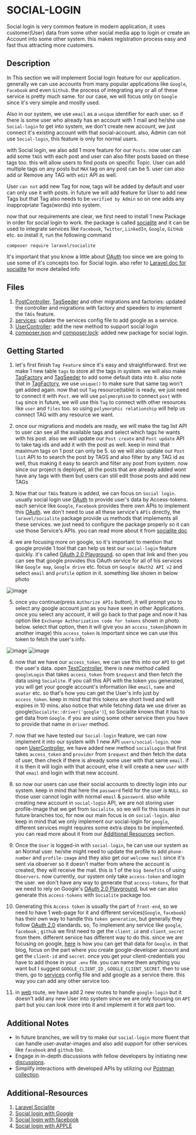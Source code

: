 # SOCIAL-LOGIN

Social login is very common feature in modern application, it uses customer(User) data from some other social media app to login or create an Account into some other system. this makes registration process easy and fast thus attracting more customers.
## Description

In This section we will implement Social login feature for our application. generally we can use accounts from many popular applications like `Google`, `Facebook` and even `Github`. the process of integrating any or all of these service is pretty much same. for our case, we will focus only on `Google` since it's very simple and mostly used.

Also in our system, we use `email` as a `unique` identifier for each user. so if there is some user who already has an account with 1 mail and he/she use `Social-login` to get into system, we don't create new account, we just connect it's existing account with that social-account. also, Admin can not use `Social-login`, this feature is only for normal users.

with Social login, we also add 1 more feature for our `Posts`. now user can add some `TAGS` with each post and user can also filter posts based on these tags too. this will allow users to find posts on specific Topic. User can add multiple tags on any posts but `MAX` tag on any post can be 5. user can also add or Remove any TAG with `edit` API as well.

User `can not` add new Tag for now, tags will be added by default and user can only use it with posts. in future we will add feature for User to add new Tags but that Tag also needs to be `verified by Admin` so on one adds any inappropriate Tags(words) into system. 

now that our requirements are clear, we first need to install 1 new Package in order for social login to work. the package is called [socialite](https://laravel.com/docs/10.x/socialite) and it can be used to integrate services like `Facebook`, `Twitter`, `LinkedIn`, `Google`, `GitHub` etc. so install it, run the following command

```
composer require laravel/socialite
```

It's important that you know a little about [OAuth](https://oauth.net/1/) too since we are going to use some of it's concepts too. for Social login. also refer to [Laravel doc for socialite](https://laravel.com/docs/10.x/socialite) for more detailed info

## Files
1. [PostController](app/Http/Controllers/Api/v1/PostController.php), [TagSeeder](database/seeders/TagSeeder.php) and other migrations and factories: updated the controller and migrations with factory and speeders to implement the `TAGs` feature.
2. [services](config/services.php): update the services config file to add google as a service.
3. [UserController](app/Http/Controllers/Api/v1/UserController.php): add the new method to support social login
4. [composer.json](composer.json) and [composer.lock](composer.lock): added new package for social login.

## Getting Started

1. let's first finish `Tag Feature` since it's easy and straightforward. first we make 1 new table `tags` to store all the tags in system. we will also make [TagFactory](database/factories/TagFactory.php) and [TagSeeder](database/seeders/TagSeeder.php) to add some default data into it. also note that in [TagFactory](database/factories/TagFactory.php), we use `unique()` to make sure that same tag won't get added again. now that out `Tag` resource(table) is ready, we just need to connect it with `Post`. we will use `polymorphism` to connect `post` with `tag` since in future, we will use this `Tag` to connect with other resources like `user` and `files` too. so using `polymorphic relationship` will help us connect TAG with any resource we want.

2. once our migrations and models are ready, we will make the tag list API to user can see all the available tags and select which tags he wants with his post. also we will update our `Post create` and `Post update` API to take tag ids and add it with the post as well. keep in mind that maximum tags on 1 post can only be 5. so we will also update our `Post list` API to to search the post by TAGS and also filter by any TAG id as well, thus making it easy to search and filter any post from system. now since our project is deployed, all the posts that are already added wont have any tags with them but users can still edit those posts and add new TAGs

3. Now that our `TAGs` feature is added, we can focus on `Social login`. usually social login use [OAuth](https://oauth.net/1/) to provide user's data by Access-tokens. each service like `Google`, `Facebook` provides there own APIs to implement this [OAuth](https://oauth.net/1/). we don't need to use all these service's `APIs` directly, the `laravel/socialite` package provide us methods that implements all these services. we just need to configure the package properly so it can use those Service's APIs. you can read more about it from [socialite doc](https://laravel.com/docs/10.x/socialite)

4. we are focusing more on google, so it's important to mention that google provide 1 tool that can help us test our `social-login` feature quickly. it's called [OAuth 2.0 Playground](https://developers.google.com/oauthplayground/). so open that link and then you can see that google provides this OAuth service for all of his services like `Google map`, `Google drive` etc. focus on `Google OAuth2 API v2` and select `email` and `profile` option in it. something like shown in below photo
<img src="https://i.ibb.co/njPmL4h/image.png" alt="image" border="0">

5. once you continue(press `Authorize APIs` button), it will prompt you to select any google account just as you have seen in other Applications. once you select any account, it will go back to that page and now it has option like `Exchange Authorization code for tokens` shown in photo below. select that option, then it will give you an `access_token`(shown in another image) this `access_token` is important since we can use this token to fetch the user's info.
<img src="https://i.ibb.co/HtqzqDY/image.png" alt="image" border="0">
<img src="https://i.ibb.co/6vcRTZ8/image.png" alt="image" border="0">

6. now that we have our `access_token`, we can use this into our `API` to get the user's data. open [TestController](app/Http/Controllers/Api/v1/TestController.php), there is new method called `googleLogin` that takes `access_token` from `$request` and then fetch the data using `Socialite`. if you call this API with the token you generated, you will get your google account's information like `email`, `name` and `avatar` etc. so that's how you can get the User's info just by `access_token`. keep in mind that this tokens are short lived and will expires in 10 mins. also notice that while fetching data we use driver as google(`Socialite::driver('google')`), so Socialite knows that it has to get data from `Google`. if you are using some other service then you have to provide that name in `driver` method.

7. now that we have tested our `Social-login` feature, we can now implement it into our system with 1 new API `users/social-login`. now open [UserController](app/Http/Controllers/Api/v1/UserController.php), we have added new method `socialLogin` that first takes `access_token` and `provider` from `$request` and then fetch the data of user, then check if there is already some user with that same `email`. if it is then it will login with that account, else it will create a new `user` with that `email` and login with that new account.

8. so now our users can use their social accounts to directly login into our system. keep in mind that here the `password` field for the user is `NULL`. so those user cannot login with normal `email` & `password`. also while creating new account in `social-login` API, we are not storing user profile-image that we get from `Socialite`. so we will fix this issues in our future branches too, for now our main focus is on `social-login`. also keep in mind that we only implement our social-login for `google`, different services might requires some extra steps to be implemented. you can read more about it from our [Additional Resources](##Additional-Resources) section.

9. Once the `User` is logged-in with `social-login`, he can use our system as an Normal user. he/she might need to update the profile to add `phone-number` and `profile-image` and they also get our `welcome mail` since it's sent via observer so it doesn't matter from where the account is created, they will receive the mail. this is 1 of the `big benefits` of using `Observers`. now currently, our system only take `access-token` and login the user. we don't have any way to generate that `access-tokens`, for that we need to rely on Google's [OAuth 2.0 Playground](https://developers.google.com/oauthplayground/), but we can also generate this `access-tokens` with `Socialite` package too.

10. Generating this `Access token` is usually the part of `front-end`, so we need to have 1 web-page for it and different services(`Google`, `facebook`) has their own way to handle this `token generation`, but generally they follow [OAuth 2.0](https://oauth.net/2/) standards. so, To implement any service like `google`, `facebook` , `github` we first need to get the `client_id` and `client_secret` from them. different service has different way to do this. since we are focusing on google, [here](https://www.positronx.io/laravel-9-socialite-login-with-google-example-tutorial/) is how you can get that data for `Google`. in that blog, focus on the part where you create google-developer account and get the `client-id` and `secret`. once you get your client-credentials you have to add those in your `.env` file. you can name them anything you want but I suggest `GOOGLE_CLIENT_ID` , `GOOGLE_CLIENT_SECRET`. then to use them, go to [services](config/services.php) config file and add google as a service there. this way you can add any other service too.

11. in [web](routes/web.php) route, we have add 2 new routes to handle `google-login` but it doesn't add any new User into system since we are only focusing on `API` part but you can look more into it and implement it for `WEB` part too.

## Additional Notes

- In future branches, we will try to make our `social-login` more fluent that can handle user-avatar-images and also add support for other services like `facebook` and `github` too.
- Engage in in-depth discussions with fellow developers by initiating new [discussions](https://github.com/mazimez/laravel-hands-on/discussions).
- Simplify interactions with developed APIs by utilizing our [Postman collection](https://elements.getpostman.com/redirect?entityId=13692349-4c7deece-f174-43a3-adfa-95e6cf36792b&entityType=collection).


## Additional-Resources

1. [Laravel Socialite](https://laravel.com/docs/10.x/socialite)
2. [Social login with Google](https://www.positronx.io/laravel-9-socialite-login-with-google-example-tutorial/)
3. [Social login with facebook](https://www.itsolutionstuff.com/post/laravel-9-socialite-login-with-facebook-account-exampleexample.html)
4. [Social login with APPLE](https://vimeo.com/366353988)


